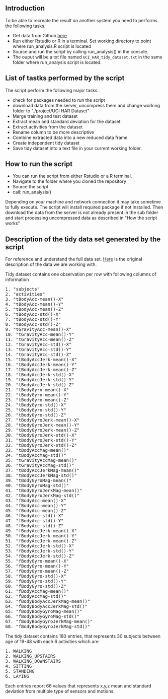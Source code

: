 ## Introduction
To be able to recreate the result on another system you need to performs the following tasks.

- Get data from Github [here](https://github.com/rncoursera/GettingAndCleaningDataAssignment)
- Run either Rstudio or R in a terminal. Set working directory to point where run_analysis.R script is located
- Source and run the script by calling run_analysis() in the console.
- The ouput will be a txt file named `UCI_HAR_tidy_dataset.txt` in the same folder where run_analysis script is located.

## List of tastks performed by the script
The script perform the following major tasks.

- check for packages needed to run the script
- download data from the server, uncompress them and change working folder to "./project/UCI HAR Dataset"
- Merge training and test dataset
- Extract mean and standard deviation for the dataset
- Extract activities from the dataset
- Rename column to be more descriptive
- Combine extracted data into a new reduced data frame 
- Create independent tidy dataset
- Save tidy dataset into a text file in your current working folder.

## How to run the script

- You can run the script from either Rstudio or a R terminal.
- Navigate to the folder where you cloned the repository
- Source the script
- call: run_analysis()

Depending on your machine and network connection it may take sometime to fully execute. 
The script will install required package if not installed.
Then download the data from the server is not already present in the sub folder 
and start processing uncompressed data as described in "How the script works"

## Description of the tidy data set generated by the script
For reference and understand the full data set. [Here](http://archive.ics.uci.edu/ml/datasets/Human+Activity+Recognition+Using+Smartphones) is the original description of the data we are working with.

Tidy dataset contains one observation per row with following columns of information
<pre>
1. "subjects"
2. "activities"	
3. "tBodyAcc-mean()-X"
4. "tBodyAcc-mean()-Y"
5. "tBodyAcc-mean()-Z"
6. "tBodyAcc-std()-X"
7. "tBodyAcc-std()-Y"
8. "tBodyAcc-std()-Z"
9. "tGravityAcc-mean()-X"
10. "tGravityAcc-mean()-Y"
11. "tGravityAcc-mean()-Z"
12. "tGravityAcc-std()-X"
13. "tGravityAcc-std()-Y"
14. "tGravityAcc-std()-Z"
15. "tBodyAccJerk-mean()-X"
16. "tBodyAccJerk-mean()-Y"
17. "tBodyAccJerk-mean()-Z"
18. "tBodyAccJerk-std()-X"
19. "tBodyAccJerk-std()-Y"
20. "tBodyAccJerk-std()-Z"
21. "tBodyGyro-mean()-X"
22. "tBodyGyro-mean()-Y"
23. "tBodyGyro-mean()-Z"
24. "tBodyGyro-std()-X"
25. "tBodyGyro-std()-Y"
26. "tBodyGyro-std()-Z"
27. "tBodyGyroJerk-mean()-X"
28. "tBodyGyroJerk-mean()-Y"
29. "tBodyGyroJerk-mean()-Z"
30. "tBodyGyroJerk-std()-X"
31. "tBodyGyroJerk-std()-Y"
32. "tBodyGyroJerk-std()-Z"
33. "tBodyAccMag-mean()"
34. "tBodyAccMag-std()"
35. "tGravityAccMag-mean()"
36. "tGravityAccMag-std()"	
37. "tBodyAccJerkMag-mean()"
38. "tBodyAccJerkMag-std()"
39. "tBodyGyroMag-mean()"
40. "tBodyGyroMag-std()"
41. "tBodyGyroJerkMag-mean()"
42. "tBodyGyroJerkMag-std()"
43. "fBodyAcc-mean()-X"
44. "fBodyAcc-mean()-Y"
45. "fBodyAcc-mean()-Z"
46. "fBodyAcc-std()-X"
47. "fBodyAcc-std()-Y"
48. "fBodyAcc-std()-Z"
49. "fBodyAccJerk-mean()-X"
50. "fBodyAccJerk-mean()-Y"
51. "fBodyAccJerk-mean()-Z"
52. "fBodyAccJerk-std()-X"
53. "fBodyAccJerk-std()-Y"
54. "fBodyAccJerk-std()-Z"
55. "fBodyGyro-mean()-X"
56. "fBodyGyro-mean()-Y"
57. "fBodyGyro-mean()-Z"
58. "fBodyGyro-std()-X"
59. "fBodyGyro-std()-Y"
60. "fBodyGyro-std()-Z"
61. "fBodyAccMag-mean()"
62. "fBodyAccMag-std()"
63. "fBodyBodyAccJerkMag-mean()"
64. "fBodyBodyAccJerkMag-std()"
65. "fBodyBodyGyroMag-mean()"
66. "fBodyBodyGyroMag-std()"
67. "fBodyBodyGyroJerkMag-mean()"
68. "fBodyBodyGyroJerkMag-std()"
</pre>

The tidy dataset contains 180 entries, that represents 30 subjects between age of 19-48 with each 6 activities which are:

<pre>
1. WALKING
2. WALKING_UPSTAIRS
3. WALKING_DOWNSTAIRS
4. SITTING
5. STANDING
6. LAYING
</pre>

Each entries report 66 values that represents x,y,z mean and standard deviation from multiple type of sensors and motions.
